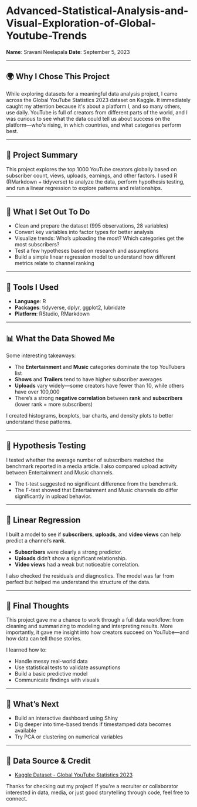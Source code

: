 # Advanced-Statistical-Analysis-and-Visual-Exploration-of-Global-Youtube-Trends

**Name**: Sravani Neelapala
**Date**: September 5, 2023

---

## 🌍 Why I Chose This Project

While exploring datasets for a meaningful data analysis project, I came across the Global YouTube Statistics 2023 dataset on Kaggle. It immediately caught my attention because it's about a platform I, and so many others, use daily. YouTube is full of creators from different parts of the world, and I was curious to see what the data could tell us about success on the platform—who's rising, in which countries, and what categories perform best.

---

## 📄 Project Summary

This project explores the top 1000 YouTube creators globally based on subscriber count, views, uploads, earnings, and other factors. I used R (RMarkdown + tidyverse) to analyze the data, perform hypothesis testing, and run a linear regression to explore patterns and relationships.

---

## 📅 What I Set Out To Do

* Clean and prepare the dataset (995 observations, 28 variables)
* Convert key variables into factor types for better analysis
* Visualize trends: Who’s uploading the most? Which categories get the most subscribers?
* Test a few hypotheses based on research and assumptions
* Build a simple linear regression model to understand how different metrics relate to channel ranking

---

## 🔧 Tools I Used

* **Language**: R
* **Packages**: tidyverse, dplyr, ggplot2, lubridate
* **Platform**: RStudio, RMarkdown

---

## 📊 What the Data Showed Me

Some interesting takeaways:

* The **Entertainment** and **Music** categories dominate the top YouTubers list
* **Shows** and **Trailers** tend to have higher subscriber averages
* **Uploads** vary widely—some creators have fewer than 10, while others have over 100,000
* There’s a strong **negative correlation** between **rank** and **subscribers** (lower rank = more subscribers)

I created histograms, boxplots, bar charts, and density plots to better understand these patterns.

---

## 🧬 Hypothesis Testing

I tested whether the average number of subscribers matched the benchmark reported in a media article. I also compared upload activity between Entertainment and Music channels.

* The t-test suggested no significant difference from the benchmark.
* The F-test showed that Entertainment and Music channels do differ significantly in upload behavior.

---

## 🔢 Linear Regression

I built a model to see if **subscribers**, **uploads**, and **video views** can help predict a channel’s **rank**.

* **Subscribers** were clearly a strong predictor.
* **Uploads** didn’t show a significant relationship.
* **Video views** had a weak but noticeable correlation.

I also checked the residuals and diagnostics. The model was far from perfect but helped me understand the structure of the data.

---

## 🚀 Final Thoughts

This project gave me a chance to work through a full data workflow: from cleaning and summarizing to modeling and interpreting results. More importantly, it gave me insight into how creators succeed on YouTube—and how data can tell those stories.

I learned how to:

* Handle messy real-world data
* Use statistical tests to validate assumptions
* Build a basic predictive model
* Communicate findings with visuals

---

## 🌟 What’s Next

* Build an interactive dashboard using Shiny
* Dig deeper into time-based trends if timestamped data becomes available
* Try PCA or clustering on numerical variables

---

## 🔗 Data Source & Credit

* [Kaggle Dataset - Global YouTube Statistics 2023](https://www.kaggle.com/datasets/nelgiriyewithana/global-youtube-statistics-2023)

Thanks for checking out my project! If you're a recruiter or collaborator interested in data, media, or just good storytelling through code, feel free to connect.

